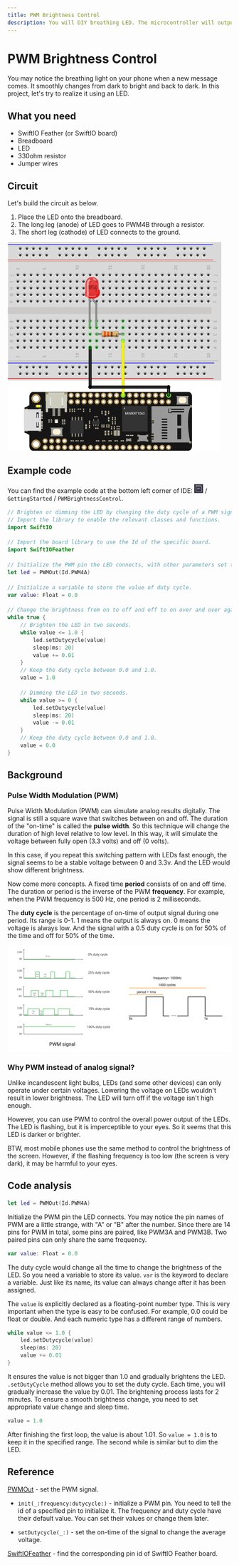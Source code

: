 ```yaml
---
title: PWM Brightness Control
description: You will DIY breathing LED. The microcontroller will output PWM signals to make the LED brighter or dimmer.
---
```


# PWM Brightness Control

You may notice the breathing light on your phone when a new message comes. It smoothly changes from dark to bright and back to dark. In this project, let's try to realize it using an LED. 

## What you need

- SwiftIO Feather (or SwiftIO board)
- Breadboard
- LED
- 330ohm resistor
- Jumper wires

## Circuit

Let's build the circuit as below.

1. Place the LED onto the breadboard.
2. The long leg (anode) of LED goes to PWM4B through a resistor.
3. The short leg (cathode) of LED connects to the ground.

![](img/PWMBrightness.png)


## Example code

You can find the example code at the bottom left corner of IDE: ![](img/example.png) / `GettingStarted` / `PWMBrightnessControl`.

```swift
// Brighten or dimming the LED by changing the duty cycle of a PWM signal.
// Import the library to enable the relevant classes and functions.
import SwiftIO

// Import the board library to use the Id of the specific board.
import SwiftIOFeather

// Initialize the PWM pin the LED connects, with other parameters set to default.
let led = PWMOut(Id.PWM4A)

// Initialize a variable to store the value of duty cycle.
var value: Float = 0.0

// Change the brightness from on to off and off to on over and over again.
while true {
    // Brighten the LED in two seconds.
    while value <= 1.0 {
        led.setDutycycle(value)
        sleep(ms: 20)
        value += 0.01
    }
    // Keep the duty cycle between 0.0 and 1.0.
    value = 1.0

    // Dimming the LED in two seconds.
    while value >= 0 {
        led.setDutycycle(value)
        sleep(ms: 20)
        value -= 0.01
    }
    // Keep the duty cycle between 0.0 and 1.0.
    value = 0.0
}
```


## Background

### Pulse Width Modulation (PWM)

Pulse Width Modulation (PWM) can simulate analog results digitally. The signal is still a square wave that switches between on and off. The duration of the "on-time" is called the **pulse width**. So this technique will change the duration of high level relative to low level. In this way, it will simulate the voltage between fully open (3.3 volts) and off (0 volts).  

In this case, if you repeat this switching pattern with LEDs fast enough, the signal seems to be a stable voltage between 0 and 3.3v. And the LED would show different brightness.

Now come more concepts. A fixed time **period** consists of on and off time. The duration or period is the inverse of the PWM **frequency**. For example, when the PWM frequency is 500 Hz, one period is 2 milliseconds.

The **duty cycle** is the percentage of on-time of output signal during one period. Its range is 0-1. 1 means the output is always on. 0 means the voltage is always low. And the signal with a 0.5 duty cycle is on for 50% of the time and off for 50% of the time.

![](img/PWMSignal.png)

### Why PWM instead of analog signal?

Unlike incandescent light bulbs, LEDs (and some other devices) can only operate under certain voltages. Lowering the voltage on LEDs wouldn't result in lower brightness. The LED will turn off if the voltage isn't high enough.

However, you can use PWM to control the overall power output of the LEDs. The LED is flashing, but it is imperceptible to your eyes. So it seems that this LED is darker or brighter.

BTW, most mobile phones use the same method to control the brightness of the screen. However, if the flashing frequency is too low (the screen is very dark), it may be harmful to your eyes.


## Code analysis

```swift
let led = PWMOut(Id.PWM4A)
```
Initialize the PWM pin the LED connects. You may notice the pin names of PWM are a little strange, with "A" or "B" after the number. Since there are 14 pins for PWM in total, some pins are paired, like PWM3A and PWM3B. Two paired pins can only share the same frequency.

```swift
var value: Float = 0.0
```
The duty cycle would change all the time to change the brightness of the LED. So you need a variable to store its value. `var` is the keyword to declare a variable. Just like its name, its value can always change after it has been assigned. 

The `value` is explicitly declared as a floating-point number type. This is very important when the type is easy to be confused. For example, 0.0 could be float or double. And each numeric type has a different range of numbers. 

```swift
while value <= 1.0 {
    led.setDutycycle(value)
    sleep(ms: 20)
    value += 0.01
}
```

It ensures the value is not bigger than 1.0 and gradually brightens the LED. `.setDutyCycle` method allows you to set the duty cycle. Each time, you will gradually increase the value by 0.01. The brightening process lasts for 2 minutes. To ensure a smooth brightness change, you need to set appropriate value change and sleep time. 

```swift
value = 1.0
```
After finishing the first loop, the value is about 1.01. So `value = 1.0` is to keep it in the specified range.  The second while is similar but to dim the LED. 

## Reference

[PWMOut](https://swiftioapi.madmachine.io/Classes/PWMOut.html) - set the PWM signal.

- `init(_:frequency:dutycycle:)` - initialize a PWM pin. You need to tell the id of a specified pin to initialize it. The frequency and duty cycle have their default value. You can set their values or change them later.

- `setDutycycle(_:)` - set the on-time of the signal to change the average voltage.

[SwiftIOFeather](https://github.com/madmachineio/MadBoards/blob/main/Sources/SwiftIOFeather/Id.swift) - find the corresponding pin id of SwiftIO Feather board.